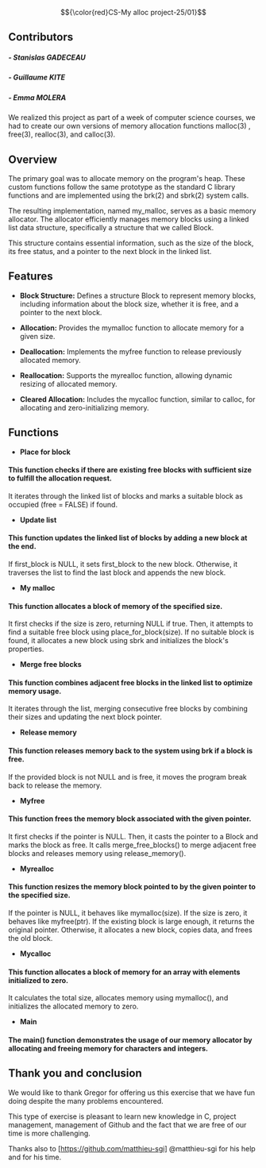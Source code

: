 $${\color{red}CS-My alloc project-25/01}$$

## Contributors
##### - Stanislas GADECEAU
##### - Guillaume KITE 
##### - Emma MOLERA
We realized this project as part of a week of computer science courses, we had to create our own versions of memory allocation functions malloc(3) , free(3), realloc(3), and calloc(3). 

## Overview 

The primary goal was to allocate memory on the program's heap. These custom functions follow the same prototype as the standard C library functions and are implemented using the brk(2) and sbrk(2) system calls.

The resulting implementation, named my_malloc, serves as a basic memory allocator. The allocator efficiently manages memory blocks using a linked list data structure, specifically a structure that we called Block. 

This structure contains essential information, such as the size of the block, its free status, and a pointer to the next block in the linked list.


## Features

- **Block Structure:** Defines a structure Block to represent memory blocks, including information about the block size, whether it is free, and a pointer to the next block.

- **Allocation:** Provides the mymalloc function to allocate memory for a given size.

- **Deallocation:** Implements the myfree function to release previously allocated memory.

- **Reallocation:** Supports the myrealloc function, allowing dynamic resizing of allocated memory.

- **Cleared Allocation:** Includes the mycalloc function, similar to calloc, for allocating and zero-initializing memory.



## Functions 

- **Place for block**

#### This function checks if there are existing free blocks with sufficient size to fulfill the allocation request. 

It iterates through the linked list of blocks and marks a suitable block as occupied (free = FALSE) if found.

- **Update list**

#### This function updates the linked list of blocks by adding a new block at the end. 

If first_block is NULL, it sets first_block to the new block. Otherwise, it traverses the list to find the last block and appends the new block.

- **My malloc**

#### This function allocates a block of memory of the specified size. 

It first checks if the size is zero, returning NULL if true. Then, it attempts to find a suitable free block using place_for_block(size). If no suitable block is found, it allocates a new block using sbrk and initializes the block's properties.

- **Merge free blocks**

#### This function combines adjacent free blocks in the linked list to optimize memory usage. 

It iterates through the list, merging consecutive free blocks by combining their sizes and updating the next block pointer.

- **Release memory**

#### This function releases memory back to the system using brk if a block is free. 

If the provided block is not NULL and is free, it moves the program break back to release the memory.

- **Myfree**

#### This function frees the memory block associated with the given pointer. 

It first checks if the pointer is NULL. Then, it casts the pointer to a Block and marks the block as free. It calls merge_free_blocks() to merge adjacent free blocks and releases memory using release_memory().

- **Myrealloc**

#### This function resizes the memory block pointed to by the given pointer to the specified size. 

If the pointer is NULL, it behaves like mymalloc(size). If the size is zero, it behaves like myfree(ptr). If the existing block is large enough, it returns the original pointer. Otherwise, it allocates a new block, copies data, and frees the old block.

- **Mycalloc**

#### This function allocates a block of memory for an array with elements initialized to zero. 

It calculates the total size, allocates memory using mymalloc(), and initializes the allocated memory to zero.

- **Main**

#### The main() function demonstrates the usage of our memory allocator by allocating and freeing memory for characters and integers. 

## Thank you and conclusion

We would like to thank Gregor for offering us this exercise that we have fun doing despite the many problems encountered.

This type of exercise is pleasant to learn new knowledge in C, project management, management of Github and the fact that we are free of our time is more challenging.

Thanks also to  [https://github.com/matthieu-sgi] @matthieu-sgi for his help and for his time.
